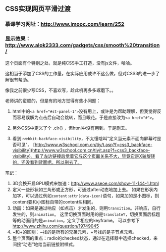 
## CSS实现网页平滑过渡

### 慕课学习网址：http://www.imooc.com/learn/252

### 显示效果：http://www.alok2333.com/gadgets/css/smooth%20transition/

这个页面有个特别之处，就是纯CSS手工打造，没有js文件，哈哈。

这相当于添加了CSS的工作量，在实际应用或许不这么做，但对CSS3的进一步了解很有帮助。

像我之前很少写CSS，不喜欢写，趁此机再多多琢磨下。。



老师讲的蛮顺的，但是有的地方觉得有些小问题：

1. html中的`<a href="#st-panel-1">`没有用上，或许是为帮助理解，但我觉得反而容易误解为点击后自动会跳转，而且眼花。于是直接改为`<a href="#">`。

2. 另外CSS中定义了个 .clr{} ，但html中没有用到。于是删去。

3. 看到`-webkit-backface-visibility`，不太懂啥叫"定义当元素不面向屏幕时是否可见"。
[http://www.w3school.com.cn/tiy/t.asp?f=css3_backface-visibility](http://www.w3school.com.cn/tiy/t.asp?f=css3_backface-visibility)，看了左边链接后觉着它与这个页面关系不大，毕竟它是X轴旋转的，还没看到背面呢。所以删去了。



笔记：

1. 3D变换开启GPU模式来加速：http://www.aseoe.com/show-11-144-1.html
2. 定义一些形状如三角形或正方形，可通过after动态地加上去。
如果在形状内加字，可以通过例如`content:attr(data-icon)`语句，如果加的是小图标，则content要和小图标自带的content名相同。
3. 动画：如果是通过响应（如点击）才发生的，则用`transition`。非响应，自行发生的，则`animation`。
这里切换页面时用的是`translateY`，切换页面后标题等的动画用的是`animation`，定义了相应的keyframe。
可以参考下 http://www.zhihu.com/question/19749045
4. ~和+的区别：~找的是所有的兄弟元素，+号找的是子节点元素。
5. 整个页面的重点：radio的checked状态，通过在选择器中选择checked，来间接“动态”地给当前链接附样式。


